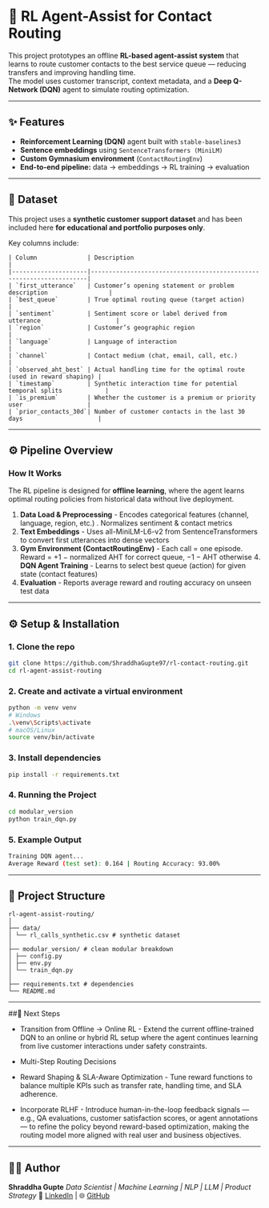 # 🎯 RL Agent-Assist for Contact Routing

This project prototypes an offline **RL-based agent-assist system** that learns to route customer contacts to the best service queue — reducing transfers and improving handling time.  
The model uses customer transcript, context metadata, and a **Deep Q-Network (DQN)** agent to simulate routing optimization.

---

## ✨ Features

- **Reinforcement Learning (DQN)** agent built with `stable-baselines3`
- **Sentence embeddings** using `SentenceTransformers (MiniLM)`
- **Custom Gymnasium environment** (`ContactRoutingEnv`)
- **End-to-end pipeline:** data → embeddings → RL training → evaluation  

---

## 📁 Dataset

This project uses a **synthetic customer support dataset** and has been included here **for educational and portfolio purposes only**.  

Key columns include:

```
| Column              | Description                                                         |
|---------------------|---------------------------------------------------------------------|
| `first_utterance`   | Customer’s opening statement or problem description                 |
| `best_queue`        | True optimal routing queue (target action)                          |
| `sentiment`         | Sentiment score or label derived from utterance                     |
| `region`            | Customer’s geographic region                                        |
| `language`          | Language of interaction                                             |
| `channel`           | Contact medium (chat, email, call, etc.)                            |
| `observed_aht_best` | Actual handling time for the optimal route (used in reward shaping) |
| `timestamp`         | Synthetic interaction time for potential temporal splits            |
| `is_premium`        | Whether the customer is a premium or priority user                  |
| `prior_contacts_30d`| Number of customer contacts in the last 30 days                     |
```

---

## ⚙️ Pipeline Overview

### How It Works

The RL pipeline is designed for **offline learning**, where the agent learns optimal routing policies from historical data without live deployment.

1. **Data Load & Preprocessing** - Encodes categorical features (channel, language, region, etc.)
. Normalizes sentiment & contact metrics
2. **Text Embeddings** - Uses all-MiniLM-L6-v2 from SentenceTransformers to convert first utterances into dense vectors
3. **Gym Environment (ContactRoutingEnv)** - Each call = one episode. Reward = +1 − normalized AHT for correct queue, −1 − AHT otherwise
4️. **DQN Agent Training** - Learns to select best queue (action) for given state (contact features)
5. **Evaluation** - Reports average reward and routing accuracy on unseen test data

--- 

## ⚙️ Setup & Installation

### 1. Clone the repo
```bash
git clone https://github.com/ShraddhaGupte97/rl-contact-routing.git
cd rl-agent-assist-routing
```

### 2. Create and activate a virtual environment
```bash
python -m venv venv
# Windows
.\venv\Scripts\activate
# macOS/Linux
source venv/bin/activate
```

### 3. Install dependencies
```bash
pip install -r requirements.txt
```

### 4. Running the Project
```bash
cd modular_version
python train_dqn.py
```

### 5. Example Output
```bash
Training DQN agent...
Average Reward (test set): 0.164 | Routing Accuracy: 93.00%
```
---

## 📁 Project Structure
```
rl-agent-assist-routing/
│
├── data/
│ └── rl_calls_synthetic.csv # synthetic dataset
│
├── modular_version/ # clean modular breakdown
│ ├── config.py
│ ├── env.py
│ └── train_dqn.py
│
├── requirements.txt # dependencies
└── README.md
```
---

##🧭 Next Steps

- Transition from Offline → Online RL - Extend the current offline-trained DQN to an online or hybrid RL setup where the agent continues learning from live customer interactions under safety constraints.

- Multi-Step Routing Decisions

- Reward Shaping & SLA-Aware Optimization - Tune reward functions to balance multiple KPIs such as transfer rate, handling time, and SLA adherence.

- Incorporate RLHF - Introduce human-in-the-loop feedback signals — e.g., QA evaluations, customer satisfaction scores, or agent annotations — to refine the policy beyond reward-based optimization, making the routing model more aligned with real user and business objectives.

---

## 👩‍💻 Author

**Shraddha Gupte**
*Data Scientist | Machine Learning | NLP | LLM | Product Strategy*
🔗 [LinkedIn](https://www.linkedin.com/in/shraddha-gupte/) | 🌐 [GitHub](https://github.com/shraddhagupte)
